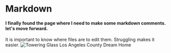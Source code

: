 # Markdown 

#### I finally found the page where I need to make some markdown comments. let's move forward.

It is important to know where files are to edit them. Struggling makes it easier. 
![Towering Glass Los Angeles County Dream Home](https://github.com/Nsumbana/skills-communicate-using-markdown/assets/170503250/ac7c4c59-b831-4e07-ba6e-331ac92a5392)

